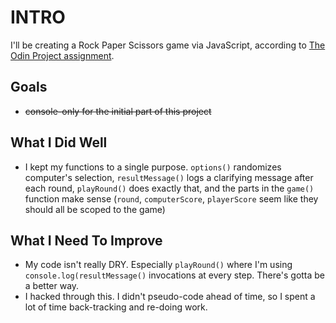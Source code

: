 # INTRO

I'll be creating a Rock Paper Scissors game via JavaScript, according to [The Odin Project assignment](https://www.theodinproject.com/courses/web-development-101/lessons/rock-paper-scissors).

## Goals

- ~~console-only for the initial part of this project~~

## What I Did Well

- I kept my functions to a single purpose. `options()` randomizes computer's selection, `resultMessage()` logs a clarifying message after each round, `playRound()` does exactly that, and the parts in the `game()` function make sense (`round`, `computerScore`, `playerScore` seem like they should all be scoped to the game)

## What I Need To Improve

- My code isn't really DRY. Especially `playRound()` where I'm using `console.log(resultMessage()` invocations at every step. There's gotta be a better way.
- I hacked through this. I didn't pseudo-code ahead of time, so I spent a lot of time back-tracking and re-doing work.
